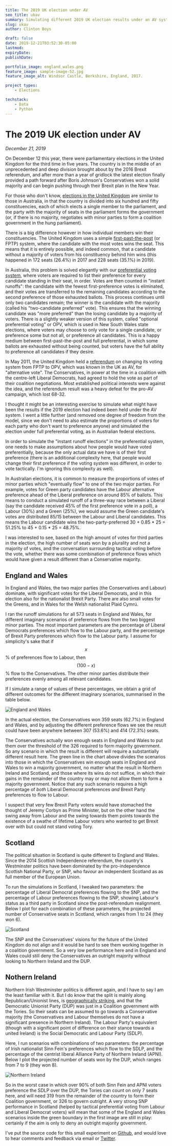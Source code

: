 ```yaml
---
title: The 2019 UK election under AV
seo_title: ukav
summary: Simulating different 2019 UK election results under an AV system
slug: ukav
author: Clinton Boys

draft: false
date: 2019-12-21T03:52:30-05:00
lastmod: 
expiryDate: 
publishDate: 

portfolio_image: england_wales.png
feature_image: sample-image-52.jpg
feature_image_alt: Windsor Castle, Berkshire, England, 2017.

project types: 
    - Elections

techstack:
    - Data
    - Python
---
```


# The 2019 UK election under AV

*December 21, 2019*

On December 12 this year, there were parliamentary elections in the United Kingdom for the third time in five years. The country is in the middle of an unprecedented and deep division brought about by the 2016 Brexit referendum, and after more than a year of gridlock the latest election finally provided a path forward after Boris Johnson's Conservatives won a solid majority and can begin pushing through their Brexit plan in the New Year. 

For those who don't know, [elections in the United Kingdom](https://en.wikipedia.org/wiki/Elections_in_the_United_Kingdom) are similar to those in Australia, in that the country is divided into six hundred and fifty constituencies, each of which elects a single member to the parliament, and the party with the majority of seats in the parliament forms the government (or, if there is no majority, negotiates with minor parties to form a coalition government in the hung parliament). 

There is a big difference however in how individual members win their constituencies. The United Kingdom uses a simple [first-past-the-post](https://en.wikipedia.org/wiki/First-past-the-post_voting) (or FPTP) system, where the candidate with the most votes wins the seat. This means that it is entirely possible, and indeed common, that a candidate without a majority of voters from his constituency behind him wins (this happened in 172 seats (26.4%) in 2017 and 228 seats (35.1%) in 2019). 

In Australia, this problem is solved elegantly with our [preferential voting system](https://en.wikipedia.org/wiki/Electoral_system_of_Australia), where voters are required to list their preference for every candidate standing in their seat, in order. Votes are then counted in "instant runoffs": the candidate with the fewest first-preference votes is eliminated, and their votes are transferred to the remaining candidates according to the second preference of those exhausted ballots. This process continues until only two candidates remain; the winner is the candidate with the majority (called his "two-candidate preferred" vote). This ensures that the winning candidate was "more preferred" than the losing candidate by a majority of voters. There is a slightly weaker version of this system, called "optional preferential voting" or OPV, which is used in New South Wales state elections, where voters may choose to only vote for a single candidate, or preference some but not all, or preference all candidates. This is a happy medium between first-past-the-post and full preferential, in which some ballots are exhausted without being counted, but voters have the full ability to preference all candidates if they desire. 

In May 2011, the United Kingdom held a [referendum](https://en.wikipedia.org/wiki/2011_United_Kingdom_Alternative_Vote_referendum) on changing its voting system from FPTP to OPV, which was known in the UK as AV, for "alternative vote". The Conservatives, in power at the time in a coalition with the centre-left Liberal Democrats, had agreed to hold the vote as part of their coalition negotiations. Most established political interests were against the idea, and the referendum result was a heavy defeat for the pro-AV campaign, which lost 68-32. 

I thought it might be an interesting exercise to simulate what might have been the results if the 2019 election had indeed been held under the AV system. I went a little further (and removed one degree of freedom from the model, since we don't need to also estimate the proportions of voters for each party who don't want to preference anyone) and simulated the election under full preferential voting, as in Australian federal elections. 

In order to simulate the "instant runoff elections" in the preferential system, one needs to make assumptions about how people would have voted preferentially, because the only actual data we have is of their first preference (there is an additional complexity here, that people would change their first preference if the voting system was different, in order to vote tactically. I'm ignoring this complexity as well). 

In Australian elections, it is common to measure the proportions of votes of minor parties which "eventually flow" to one of the two major parties. For example, votes for Green party candidates have the Labour alternative preference ahead of the Liberal preference on around 85% of ballots. This means to conduct a simulated runoff of a three-way race between a Liberal (say the candidate received 45% of the first preference vote in a poll), a Labour (30%) and a Green (25%), we would assume the Green candidate's votes are distributed 85/15 between the Labour and Liberal candidates. This means the Labour candidate wins the two-party-preferred 30 + 0.85 * 25 = 51.25% to 45 + 0.15 * 25 = 48.75%. 

I was interested to see, based on the high amount of votes for third parties in the election, the high number of seats won by a plurality and not a majority of votes, and the conversation surrounding tactical voting before the vote, whether there was some combination of preference flows which would have given a result different than a Conservative majority. 

## England and Wales

In England and Wales, the two major parties (the Conservatives and Labour) dominate, with significant votes for the Liberal Democrats, and in this election also for the nationalist Brexit Party. There are also small votes for the Greens, and in Wales for the Welsh nationalist Plaid Cymrú.

I ran the runoff simulations for all 573 seats in England and Wales, for different imaginary scenarios of preference flows from the two biggest minor parties. The most important parameters are the percentage of Liberal Democrats preferences which flow to the Labour party, and the percentage of Brexit Party preferences which flow to the Labour party. I assume for simplicity's sake that if $$x$$% of preferences flow to Labour, then $$(100-x)$$% flow to the Conservatives. The other minor parties distribute their preferences evenly among all relevant candidates.
 
If I simulate a range of values of these percentages, we obtain a grid of different outcomes for the different imaginary scenarios, summarised in the table below. 
 
![England and Wales](england_wales.png)
 
In the actual election, the Conservatives won 359 seats (62.7%) in England and Wales, and by adjusting the different preference flows we see the result could have been anywhere between 307 (53.6%) and 414 (72.3%) seats. 
 
The Conservatives actually won enough seats in England and Wales to put them over the threshold of the 326 required to form majority government. So any scenario in which the result is different will require a substantially different result here. The green line in the chart above divides the scenarios into those in which the Conservatives win enough seats in England and Wales to win a majority government, no matter what the result in Northern Ireland and Scotland, and those where its wins do not suffice, in which their gains in the remainder of the country may or may not allow them to form a majority government. Notice that any such scenario requires a high percentage of *both* Liberal Democrat preferences *and* Brexit Party preferences to flow to Labour. 
 
I suspect that very few Brexit Party voters would have stomached the thought of Jeremy Corbyn as Prime Minister, but on the other hand the swing away from Labour and the swing towards them points towards the existence of a swathe of lifetime Labour voters who wanted to get Brexit over with but could not stand voting Tory. 
 
## Scotland
 
The political situation in Scotland is quite different to England and Wales. Since the 2014 Scottish Independence referendum, the country's Westminster politics have been dominated by the pro-independence Scottish National Party, or SNP, who favour an independent Scotland as as full member of the European Union. 

To run the simulations in Scotland, I tweaked two parameters: the percentage of Liberal Democrat preferences flowing to the SNP, and the percentage of Labour preferences flowing to the SNP, showing Labour's status as a third party in Scotland since the post-referendum realignment. Below I plot for each combination of these parameters, the projected number of Conservative seats in Scotland, which ranges from 1 to 24 (they won 6). 

![Scotland](scotland.png)

The SNP and the Conservatives' visions for the future of the United Kingdom do not align and it would be hard to see them working together in a coalition government. So a very low performance here and in England and Wales could still deny the Conservatives an outright majority without looking to Northern Ireland and the DUP. 

## Nothern Ireland

Northern Irish Westminster politics is different again, and I have to say I am the least familiar with it. But I do know that the split is mainly along Republican/Unionist lines, is [geographically striking](https://en.wikipedia.org/wiki/Sinn_Féin#/media/File:Northern_Ireland_election_seats_1997-2019.svg), and that the Democratic Unionist Party (DUP) was just in a Coalition government with the Tories. So their seats can be assumed to go towards a Conservative majority (the Conservatives and Labour themselves do not have a significant presence in Northern Ireland). The Labour Party's equivalent (though with a significant point of difference on their stance towards a united Ireland) is the Social Democratic and Labour Party (SDLP).

Here, I run scenarios with combinations of two parameters: the percentage of Irish nationalist Sinn Fein's preferences which flow to the SDLP, and the percentage of the centrist liberal Alliance Party of Northern Ireland (APNI). Below I plot the projected number of seats won by the DUP, which ranges from 7 to 9 (they won 8). 

![Northern Ireland](northern_ireland.png)

So in the worst case in which over 90% of both Sinn Fein and APNI voters preference the SDLP over the DUP, the Tories can count on only 7 seats here, and will need 319 from the remainder of the country to form their Coalition government, or 326 to govern outright. A very strong SNP performance in Scotland (helped by tactical preferential voting from Labour and Liberal Democrat voters) will mean that some of the England and Wales scenarios inside the green boundary in the first image are still in play: certainly if the aim is only to deny an outright majority government. 

I've put the source code for this small experiment on [Github](https://github.com/clintonboys/2019-uk-av-sim), and would love to hear comments and feedback via email or [Twitter](http://www.twitter.com/psephologue). 
